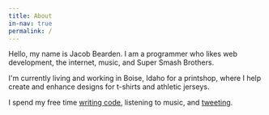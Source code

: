 ```yaml
---
title: About
in-nav: true
permalink: /
---
```

Hello, my name is Jacob Bearden. I am a programmer who likes web development, the internet, music, and Super Smash Brothers.

I'm currently living and working in Boise, Idaho for a printshop, where I help create and enhance designs for t-shirts and athletic jerseys.

I spend my free time [writing code](//github.com/jacobbearden), listening to music, and [tweeting](//twitter.com/jacobbearden_).
